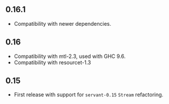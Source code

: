 0.16.1
------

- Compatibility with newer dependencies.

0.16
----

- Compatibility with mtl-2.3, used with GHC 9.6.
- Compatibility with resourcet-1.3

0.15
----

- First release with support for `servant-0.15` `Stream` refactoring.
